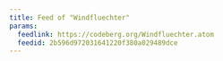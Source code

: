 ```yaml
---
title: Feed of "Windfluechter"
params:
  feedlink: https://codeberg.org/Windfluechter.atom
  feedid: 2b596d972031641220f380a029489dce
---
```

